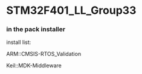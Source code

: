 # STM32F401_LL_Group33

### in the pack installer 

install list:

ARM::CMSIS-RTOS_Validation

Keil::MDK-Middleware

